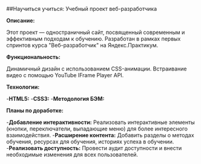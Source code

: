 ##Научиться учиться: Учебный проект веб-разработчика

**Описание:**

Этот проект — одностраничный сайт, посвященный современным и эффективным подходам к обучению. Разработан в рамках первых спринтов курса "Веб-разработчик" на Яндекс.Практикум.

**Функциональность:**

Динамичный дизайн с использованием CSS-анимации.
Встраивание видео с помощью YouTube IFrame Player API.

**Технологии:**

-**HTML5:**
-**CSS3:**
-**Методология БЭМ:**

**Планы по доработке:**

-**Добавление интерактивности:** Реализовать интерактивные элементы (кнопки, переключатели, выпадающие меню) для более интересного взаимодействия.
-**Расширение контента:** Добавить разделы о методах обучения, ресурсах для обучения, историях успеха в обучении.
-**Реализовать доступность:**  Провести аудит доступности и внести необходимые изменения для всех пользователей.
